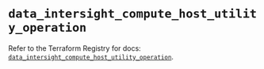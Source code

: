 # `data_intersight_compute_host_utility_operation`

Refer to the Terraform Registry for docs: [`data_intersight_compute_host_utility_operation`](https://registry.terraform.io/providers/ciscodevnet/intersight/1.0.71/docs/data-sources/compute_host_utility_operation).
